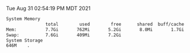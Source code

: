 Tue Aug 31 02:54:19 PM MDT 2021
```bash
System Memory
               total        used        free      shared  buff/cache   available
Mem:           7.7Gi       762Mi       5.2Gi       8.0Mi       1.7Gi       6.6Gi
Swap:          7.6Gi       409Mi       7.2Gi
System Storage
646M	.
```
```bash
